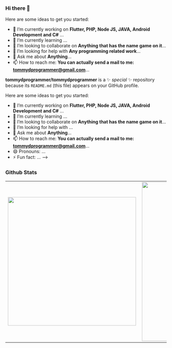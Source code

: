 ### Hi there 👋

Here are some ideas to get you started:

- 🔭 I’m currently working on <b>Flutter, PHP,  Node JS, JAVA, Android Development and C#</b> ...
- 🌱 I’m currently learning ...
- 👯 I’m looking to collaborate on <b>Anything that has the name game on it</b>...
- 🤔 I’m looking for help with <b>Any programming related work</b>...
- 💬 Ask me about <b>Anything</b>...
- 📫 How to reach me: <b>You can actually send a mail to me: tommydprogrammer@gmail.com</b>...

**tommydprogrammer/tommydprogrammer** is a ✨ _special_ ✨ repository because its `README.md` (this file) appears on your GitHub profile.

Here are some ideas to get you started:

- 🔭 I’m currently working on <b>Flutter, PHP,  Node JS, JAVA, Android Development and C#</b> ...
- 🌱 I’m currently learning ...
- 👯 I’m looking to collaborate on <b>Anything that has the name game on it</b>...
- 🤔 I’m looking for help with ...
- 💬 Ask me about <b>Anything</b>...
- 📫 How to reach me: <b>You can actually send a mail to me: tommydprogrammer@gmail.com</b>...
- 😄 Pronouns: ...
- ⚡ Fun fact: ...
-->

### Github Stats
<table>
  <tr>
      <td><img width="400px" align="left" src="https://github-readme-stats.vercel.app/api/top-langs/?username=tommydprogrammer&hide=html&layout=compact" /></td>
      <td><img width="495px" align="left" src="https://github-readme-stats.vercel.app/api?username=tommydprogrammer&count_private=true&theme=default&show_icons=true" /></td>
  </tr>   
</table>
